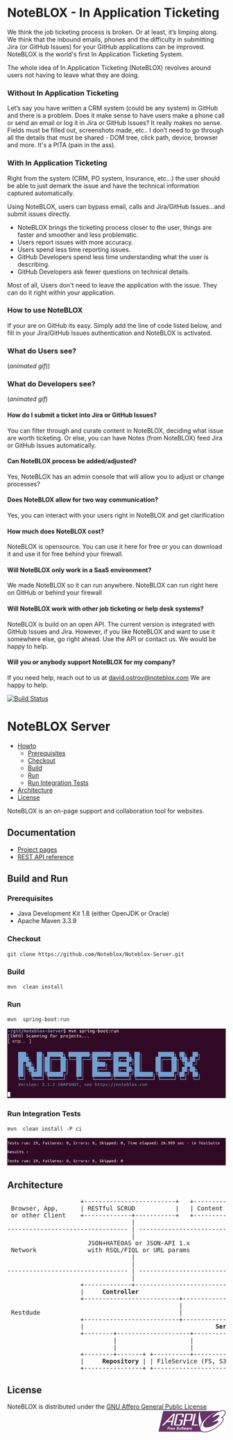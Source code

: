 NoteBLOX - In Application Ticketing
===================================
We think the job ticketing process is broken. Or at least, it’s limping along. We think that the inbound emails, phones and the difficulty in submitting Jira (or GitHub Issues) for your GitHub applications can be improved. NoteBLOX is the world's first In Application Ticketing System.

The whole idea of In Application Ticketing (NoteBLOX) revolves around users not having to leave what they are doing.

### Without In Application Ticketing
Let’s say you have written a CRM system (could be any system) in GitHub and there is a problem. Does it make sense to have users make a phone call or send an email or log it in Jira or GitHub Issues? It really makes no sense. Fields must be filled out, screenshots made, etc.. I don’t need to go through all the details that must be shared - DOM tree, click path, device, browser and more. It's a PITA (pain in the ass).

### With In Application Ticketing
Right from the system (CRM, PO system, Insurance, etc...) the user should be able to just demark the issue and have the technical information captured automatically.

Using NoteBLOX, users can bypass email, calls and Jira/GitHub Issues...and submit issues directly. 

* NoteBLOX brings the ticketing process closer to the user, things are faster and smoother and less problematic.
* Users report issues with more accuracy.
* Users spend less time reporting issues.
* GitHub Developers spend less time understanding what the user is describing.
* GitHub Developers ask fewer questions on technical details.

Most of all, Users don't need to leave the application with the issue. They can do it right within your application.

### How to use NoteBLOX
If your are on GitHub its easy. Simply add the line of code listed below, and fill in your Jira/GitHub Issues authentication and NoteBLOX is activated.

### What do Users see?
(*animated gif*))

### What do Developers see?
(*animated gif*)

#### How do I submit a ticket into Jira or GitHub Issues?
You can filter through and curate content in NoteBLOX, deciding what issue are worth ticketing. Or else, you can have Notes (from NoteBLOX) feed Jira or GitHub Issues automatically.

#### Can NoteBLOX process be added/adjusted?
Yes, NoteBLOX has an admin console that will allow you to adjust or change processes?

#### Does NoteBLOX allow for two way communication?
Yes, you can interact with your users right in NoteBLOX and get clarification

#### How much does NoteBLOX cost?
NoteBLOX is opensource. You can use it here for free or you can download it and use it for free behind your firewall.  

#### Will NoteBLOX only work in a SaaS environment?
We made NoteBLOX so it can run anywhere. NoteBLOX can run right here on GitHub or behind your firewall

#### Will NoteBLOX work with other job ticketing or help desk systems?
NoteBLOX is build on an open API. The current version is integrated with GitHub Issues and Jira. However, if you like NoteBLOX and want to use it somewhere else, go right ahead. Use the API or contact us. We would be happy to help.

#### Will you or anybody support NoteBLOX for my company?
If you need help, reach out to us at david.ostrov@noteblox.com  We are happy to help.


[![Build Status](https://travis-ci.org/Noteblox/Noteblox-Server.svg?branch=master)](https://travis-ci.org/Noteblox/Noteblox-Server)

# NoteBLOX Server

<!-- TOC depthFrom:2 depthTo:6 withLinks:1 updateOnSave:1 orderedList:0 -->

- [Howto](#howto)
	- [Prerequisites](#prerequisites)
	- [Checkout](#checkout)
	- [Build](#build)
	- [Run](#run)
	- [Run Integration Tests](#run-integration-tests)
- [Architecture](#architecture)
- [License](#license)

<!-- /TOC -->

NoteBLOX is an on-page support and collaboration tool for websites.

## Documentation

- [Project pages](https://noteblox.github.io/Noteblox-Server/)
- [REST API reference](https://noteblox.github.io/Noteblox-Server/restapi.html)

## Build and Run

### Prerequisites

- Java Development Kit 1.8 (either OpenJDK or Oracle)
- Apache Maven 3.3.9

### Checkout

```
git clone https://github.com/Noteblox/Noteblox-Server.git
```

### Build

```
mvn  clean install
```

### Run

```
mvn  spring-boot:run
```

<img src="docs/assets/images/run.png">

### Run Integration Tests

```
mvn  clean install -P ci
```
<img src="docs/assets/images/tests.png">

## Architecture

<pre>
                    +-------------------------+   +---------------------+   +------------------+
 Browser, App,      | RESTful SCRUD           |   | Content negotiation |   | Websockets       |
 or other Client    +-------------+-----------+   +-----------+---------+   +-------+----------+
                                  |                           |                     |
--------------------------------- | ------------------------- | ------------------- | -----------
                                  |                           |                     |
                      JSON+HATEOAS or JSON-API 1.x            |                     |
 Network              with RSQL/FIQL or URL params            |                   STOMP
                                  |                           |                     |
                                  |                           |                     |
--------------------------------- | ------------------------- | ------------------- | -----------
                                  |                           |                     |
                    +-------------+---------------------------+----------+  +-------+----------+
                    |     <strong>Controller</strong>                                     +--+ Message Broker   |
                    +--------------------------+-------------------------+  +-------+----------+
                                               |                                    |
 Restdude                                      |                                    |
                    +--------------------------+------------------------------------+----------+
                    |                                    <strong>Service</strong>                               |
                    +--------+--------------------+---------------------+---------------+------+
                             |                    |                     |               |
                             |                    |                     |               |
                    +--------+-------+ +----------+-----------+ +-------+-------+ +-----+------+
                    |     <strong>Repository</strong> | | FileService (FS, S3) | | EmailService  | | Misc Util  |
                    +----------------+ +----------------------+ +---------------+ +------------+
</pre>


## License

NoteBLOX is distributed under the <a href="https://www.gnu.org/licenses/agpl-3.0-standalone.html">GNU Affero General Public License</a> <img style="float: right;" src="docs/assets/images/agplv3-155x51.png" alt="AGPL Logo" />
